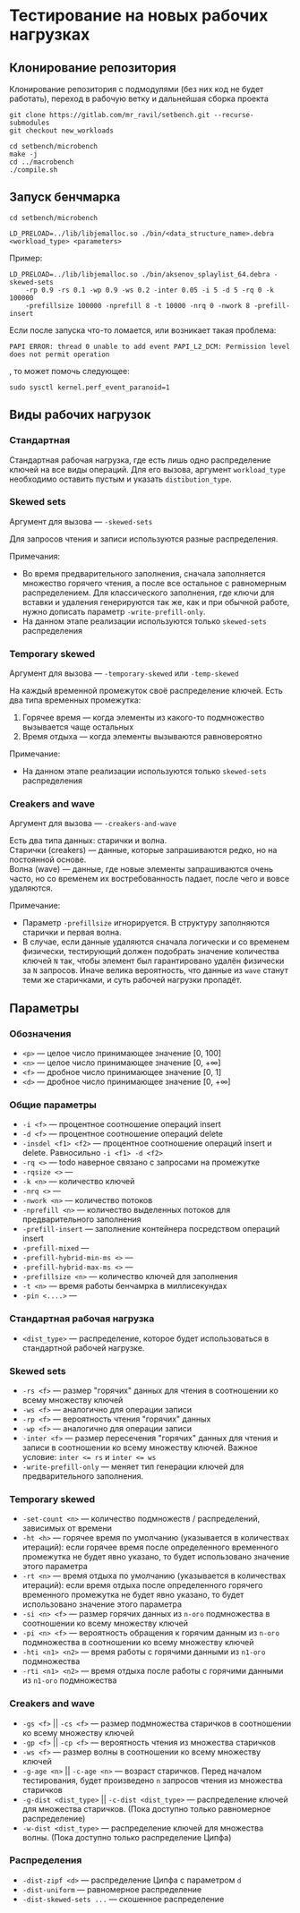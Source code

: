 # Тестирование на новых рабочих нагрузках

## Клонирование репозитория

Клонирование репозитория с подмодулями (без них код не будет работать), 
переход в рабочую ветку и дальнейшая сборка проекта  

```
git clone https://gitlab.com/mr_ravil/setbench.git --recurse-submodules
git checkout new_workloads

cd setbench/microbench
make -j
cd ../macrobench
./compile.sh
```

## Запуск бенчмарка

```
cd setbench/microbench

LD_PRELOAD=../lib/libjemalloc.so ./bin/<data_structure_name>.debra <workload_type> <parameters>
```

Пример:
```
LD_PRELOAD=../lib/libjemalloc.so ./bin/aksenov_splaylist_64.debra -skewed-sets 
    -rp 0.9 -rs 0.1 -wp 0.9 -ws 0.2 -inter 0.05 -i 5 -d 5 -rq 0 -k 100000 
    -prefillsize 100000 -nprefill 8 -t 10000 -nrq 0 -nwork 8 -prefill-insert 
```

Если после запуска что-то ломается, или возникает такая проблема: 
```
PAPI ERROR: thread 0 unable to add event PAPI_L2_DCM: Permission level does not permit operation
```
, то может помочь следующее: 
```
sudo sysctl kernel.perf_event_paranoid=1
```

## Виды рабочих нагрузок

### Стандартная 

Стандартная рабочая нагрузка, где есть лишь одно распределение ключей на все виды операций. 
Для его вызова, аргумент `workload_type` необходимо оставить пустым и указать `distibution_type`.

### Skewed sets

Аргумент для вызова — `-skewed-sets`

Для запросов чтения и записи используются разные распределения.

Примечания:
+ Во время предварительного заполнения, сначала заполняется множество горячего чтения, а после все остальное с равномерным распределением.
Для классического заполнения, где ключи для вставки и удаления генерируются так же, как и при обычной работе, нужно дописать параметр `-write-prefill-only`. 
+ На данном этапе реализации используются только `skewed-sets` распределения 

[//]: # (При использовании скошенных распределений, )
[//]: # (для контролирования пересечения "горячих" данных для операций чтения и записи )

### Temporary skewed

Аргумент для вызова — `-temporary-skewed` или `-temp-skewed`

На каждый временной промежуток своё распределение ключей. 
Есть два типа временных промежутка:
1. Горячее время — когда элементы из какого-то подмножество
вызывается чаще остальных
2. Время отдыха — когда элементы вызываются равновероятно

Примечание:
+ На данном этапе реализации используются только `skewed-sets` распределения

### Сreakers and wave

Аргумент для вызова — `-creakers-and-wave`

Есть два типа данных: старички и волна.  
Старички (creakers) — данные, которые запрашиваются редко, но на постоянной основе.  
Волна (wave) — данные, где новые элементы запрашиваются очень часто, 
но со временем их востребованность падает, после чего и вовсе удаляются.

Примечание: 
+ Параметр `-prefillsize` игнорируется. В структуру заполняются старички и первая волна.
+ В случае, если данные удаляются сначала логически и со временем физически, 
тестирующий должен подобрать значение количества ключей `N` так, 
чтобы элемент был гарантировано удалён физически за `N` запросов.
Иначе велика вероятность, что данные из `wave` станут теми же старичками, 
и суть рабочей нагрузки пропадёт.



## Параметры

### Обозначения

+ `<p>` — целое число принимающее значение [0, 100]
+ `<n>` — целое число принимающее значение [0, +∞] 
+ `<f>` — дробное число принимающее значение [0, 1]
+ `<d>` — дробное число принимающее значение [0, +∞]

[//]: # (+ `<p>` —)

[//]: # ($+\infty$+∞)


### Общие параметры 

+ `-i <f>` — процентное соотношение операций insert
+ `-d <f>` — процентное соотношение операций delete
+ `-insdel <f1> <f2>` — процентное соотношение операций insert и delete. 
Равносильно `-i <f1> -d <f2>` 
+ `-rq <>` — todo наверное связано с запросами на промежутке
+ `-rqsize <>` —
+ `-k <n>` — количество ключей 
+ `-nrq <>` —
+ `-nwork <n>` — количество потоков
+ `-nprefill <n>` — количество выделенных потоков для предварительного заполнения 
+ `-prefill-insert` — заполнение контейнера посредством операций insert 
+ `-prefill-mixed` —
+ `-prefill-hybrid-min-ms <>` —
+ `-prefill-hybrid-max-ms <>` —
+ `-prefillsize <n>` — количество ключей для заполнения 
+ `-t <n>` — время работы бенчамрка в миллисекундах 
+ `-pin <....>` — 

### Стандартная рабочая нагрузка

+ `<dist_type>` — распределение, 
которое будет использоваться в стандартной рабочей нагрузке.

  
### Skewed sets

+ `-rs <f>` — размер "горячих" данных для чтения в соотношении ко всему множеству ключей
+ `-ws <f>` — аналогично для операции записи
+ `-rp <f>` — вероятность чтения "горячих" данных
+ `-wp <f>` — аналогично для операции записи
+ `-inter <f>` — размер пересечения "горячих" данных для чтения и записи
в соотношении ко всему множеству ключей. Важное условие: `inter <= rs` и `inter <= ws`
+ `-write-prefill-only` — меняет тип генерации ключей для предварительного заполнения. 

### Temporary skewed

+ `-set-count <n>` — количество подмножеств / распределений, зависимых от времени
+ `-ht <h>` — горячее время по умолчанию (указывается в количествах итераций):
если горячее время после определенного временного промежутка не будет явно указано,
то будет использовано значение этого параметра
+ `-rt <n>` — время отдыха по умолчанию (указывается в количествах итераций): 
если время отдыха после определенного горячего временного промежутка не будет явно указано, 
то будет использовано значение этого параметра
+ `-si <n> <f>` — размер горячих данных из `n-ого` подмножества 
в соотношении ко всему множеству ключей
+ `-pi <n> <f>` — вероятность обращения к горячим данным из `n-ого` подмножества
в соотношении ко всему множеству ключей
+ `-hti <n1> <n2>` — время работы с горячими данными из `n1-ого` подмножества
+ `-rti <n1> <n2>` — время отдыха после работы с горячими данными из `n1-ого` подмножества

### Creakers and wave

+ `-gs <f>` || `-cs <f>` — размер подмножества старичков 
в соотношении ко всему множеству ключей
+ `-gp <f>` || `-cp <f>` — вероятность чтения из множества старичков
+ `-ws <f>` — размер волны в соотношении ко всему множеству ключей
+ `-g-age <n>` || `-c-age <n>` — возраст старичков. 
Перед началом тестирования, будет произведено `n` запросов чтения 
из множества старичков
+ `-g-dist <dist_type>` || `-c-dist <dist_type>` — распределение ключей 
для множества старичков. 
(Пока доступно только равномерное распределение)
+ `-w-dist <dist_type>` — распределение ключей
для множества волны. (Пока доступно только распределение Ципфа)


### Распределения

+ `-dist-zipf <d>` — распределение Ципфа с параметром `d`
+ `-dist-uniform` — равномерное распределение
+ `-dist-skewed-sets ...` — скошенное распределение

